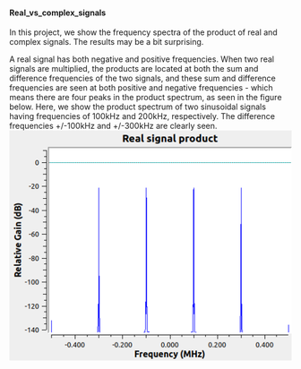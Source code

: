 #### Real_vs_complex_signals

In this project, we show the frequency spectra of the product of real and complex signals.  The results may be a bit surprising. 

A real signal has both negative and positive frequencies.  When two real signals are multiplied, the products are located at both the sum and difference frequencies of the two signals, and these sum and difference frequencies are seen at both positive and negative frequencies - which means there are four peaks in the product spectrum, as seen in the figure below.  Here, we show the product spectrum of two sinusoidal signals having frequencies of 100kHz and 200kHz, respectively.  The difference frequencies +/-100kHz and +/-300kHz are clearly seen.  
![image](https://github.com/michaelalex94536/GRCProjects/blob/main/Images/real_signal_product_spectrum.png)


